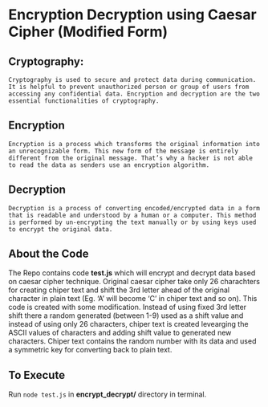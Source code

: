 # Encryption Decryption using Caesar Cipher (Modified Form)

## Cryptography:
```
Cryptography is used to secure and protect data during communication. It is helpful to prevent unauthorized person or group of users from accessing any confidential data. Encryption and decryption are the two essential functionalities of cryptography.
```

## Encryption
```
Encryption is a process which transforms the original information into an unrecognizable form. This new form of the message is entirely different from the original message. That’s why a hacker is not able to read the data as senders use an encryption algorithm.
```

## Decryption
```
Decryption is a process of converting encoded/encrypted data in a form that is readable and understood by a human or a computer. This method is performed by un-encrypting the text manually or by using keys used to encrypt the original data.
```

## About the Code
The Repo contains code **test.js** which will encrypt and decrypt data based on caesar cipher technique. Original caesar cipher take only 26 charachters for creating chiper text and shift the 3rd letter ahead of the original character in plain text (Eg. ‘A’ will become ‘C’ in chiper text and so on). This code is created with some modification. Instead of using fixed 3rd letter shift there a random generated (between 1-9) used as a shift value and instead of using only 26 characters, chiper text is created levearging the ASCII values of characters and adding shift value to generated new characters. 
Chiper text contains the random number with its data and used a symmetric key for converting back to plain text.

## To Execute
Run `node test.js` in **encrypt_decrypt/** directory in terminal.
